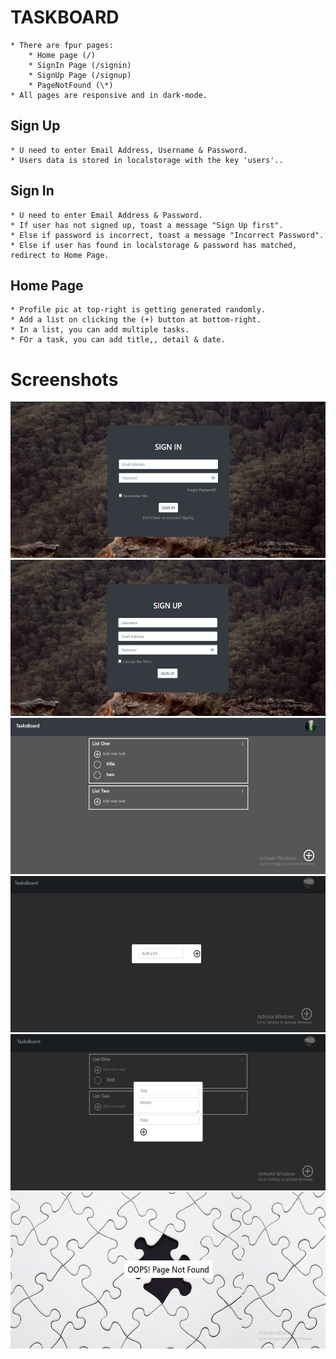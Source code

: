 # TASKBOARD

    * There are fpur pages:
        * Home page (/)
        * SignIn Page (/signin)
        * SignUp Page (/signup)
        * PageNotFound (\*)
    * All pages are responsive and in dark-mode.

## Sign Up

    * U need to enter Email Address, Username & Password.
    * Users data is stored in localstorage with the key 'users'..

## Sign In

    * U need to enter Email Address & Password.
    * If user has not signed up, toast a message "Sign Up first".
    * Else if password is incorrect, toast a message "Incorrect Password".
    * Else if user has found in localstorage & password has matched, redirect to Home Page.

## Home Page

    * Profile pic at top-right is getting generated randomly.
    * Add a list on clicking the (+) button at bottom-right.
    * In a list, you can add multiple tasks.
    * FOr a task, you can add title,, detail & date.

# Screenshots

<img src='images/signin.png' width='600' height='250'>
<img src='images/signup.png' width='600' height='250'>
<img src='images/homepage.png' width='600' height='250'>
<img src='images/addlist.png' width='600' height='250'>
<img src='images/addtask.png' width='600' height='250'>
<img src='images/pagenotfound.png' width='600' height='250'>
